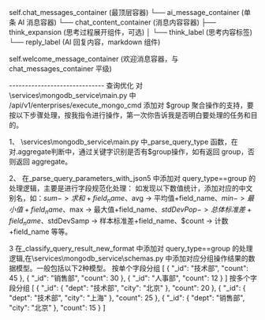 self.chat_messages_container (最顶层容器)
└── ai_message_container (单条 AI 消息容器)
└── chat_content_container (消息内容容器)
├── think_expansion (思考过程展开组件，可选)
│ └── think_label (思考内容标签)
└── reply_label (AI 回复内容，markdown 组件)

self.welcome_message_container (欢迎消息容器，与 chat_messages_container 平级)

------------------------------ 查询优化
对 \services\mongodb_service\main.py 中 /api/v1/enterprises/execute_mongo_cmd 添加对 $group 聚合操作的支持，要按以下步骤处理，按我指令进行操作，第一次你告诉我是否明白要处理的任务和目的。

1、 \services\mongodb_service\main.py 中\_parse_query_type 函数，在对.aggregate判断中，通过关键字识别是否有$group操作，如有返回 group，否则返回 aggregate。

2、 在\_parse_query_parameters_with_json5 中添加对 query_type==group 的处理逻辑，主要是进行字段规范化处理：
如发现以下数值统计，添加对应的中文别名，如：$sum -> 求和+field_name 、$avg -> 平均值+field_name、$min -> 最小值+field_name、$max -> 最大值+field_name、$stdDevPop -> 总体标准差+field_name、$stdDevSamp -> 样本标准差+field_name、$count -> 计数+field_name 等等。

3 在\_classify_query_result_new_format 中添加对 query_type==group 的处理逻辑,在\services\mongodb_service\schemas.py 中添加对应分组操作结果的数据模型。一般包括以下2种模型。
按单个字段分组
   [
      { "_id": "技术部", "count": 45 },
      { "_id": "销售部", "count": 30 },
      { "_id": "人事部", "count": 12 }
   ]
按多个字段分组
   [
      { "_id": { "dept": "技术部", "city": "北京" }, "count": 20 },
      { "_id": { "dept": "技术部", "city": "上海" }, "count": 25 },
      { "_id": { "dept": "销售部", "city": "北京" }, "count": 15 }
   ]
